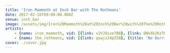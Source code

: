 ```yaml
---
title: 'Iron Mammoth at Inch Bar with The Rothmans'
date: 2017-02-16T09:00:00.000Z
venue: inch_bar
image: /assets/img/Iron%20Mammoth%20at%20Inch%20Bar%20with%20The%20Rothmans/cover.jpg
artists:
    - {name: iron_mammoth, vid: [{link: v2VJ0ixe7B0}, {link: QNkXk2KzTHg}]}
    - {name: the_rothmans, vid: [{link: qswjz24pI50}, {title: 'No Durries', link: 1Z6UVez1jJU}]}
cover: ./cover.jpg
---
```

